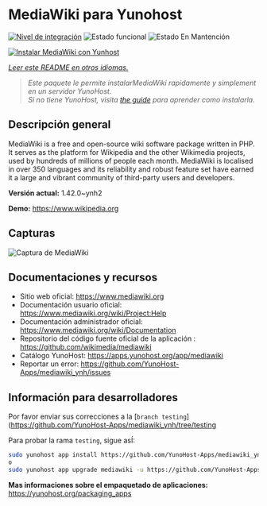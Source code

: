 <!--
Este archivo README esta generado automaticamente<https://github.com/YunoHost/apps/tree/master/tools/readme_generator>
No se debe editar a mano.
-->

# MediaWiki para Yunohost

[![Nivel de integración](https://dash.yunohost.org/integration/mediawiki.svg)](https://dash.yunohost.org/appci/app/mediawiki) ![Estado funcional](https://ci-apps.yunohost.org/ci/badges/mediawiki.status.svg) ![Estado En Mantención](https://ci-apps.yunohost.org/ci/badges/mediawiki.maintain.svg)

[![Instalar MediaWiki con Yunhost](https://install-app.yunohost.org/install-with-yunohost.svg)](https://install-app.yunohost.org/?app=mediawiki)

*[Leer este README en otros idiomas.](./ALL_README.md)*

> *Este paquete le permite instalarMediaWiki rapidamente y simplement en un servidor YunoHost.*  
> *Si no tiene YunoHost, visita [the guide](https://yunohost.org/install) para aprender como instalarla.*

## Descripción general

MediaWiki is a free and open-source wiki software package written in PHP. It serves as the platform for Wikipedia and the other Wikimedia projects, used by hundreds of millions of people each month. MediaWiki is localised in over 350 languages and its reliability and robust feature set have earned it a large and vibrant community of third-party users and developers.


**Versión actual:** 1.42.0~ynh2

**Demo:** <https://www.wikipedia.org>

## Capturas

![Captura de MediaWiki](./doc/screenshots/screenshot.png)

## Documentaciones y recursos

- Sitio web oficial: <https://www.mediawiki.org>
- Documentación usuario oficial: <https://www.mediawiki.org/wiki/Project:Help>
- Documentación administrador oficial: <https://www.mediawiki.org/wiki/Documentation>
- Repositorio del código fuente oficial de la aplicación : <https://github.com/wikimedia/mediawiki>
- Catálogo YunoHost: <https://apps.yunohost.org/app/mediawiki>
- Reportar un error: <https://github.com/YunoHost-Apps/mediawiki_ynh/issues>

## Información para desarrolladores

Por favor enviar sus correcciones a la [`branch testing`](https://github.com/YunoHost-Apps/mediawiki_ynh/tree/testing

Para probar la rama `testing`, sigue asÍ:

```bash
sudo yunohost app install https://github.com/YunoHost-Apps/mediawiki_ynh/tree/testing --debug
o
sudo yunohost app upgrade mediawiki -u https://github.com/YunoHost-Apps/mediawiki_ynh/tree/testing --debug
```

**Mas informaciones sobre el empaquetado de aplicaciones:** <https://yunohost.org/packaging_apps>
